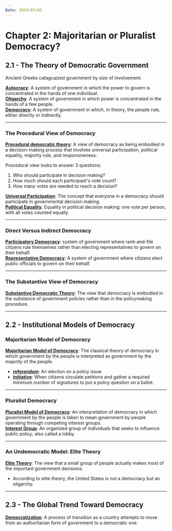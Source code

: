 ```yaml
---
Date: 2019/07/01
---
```


# Chapter 2: Majoritarian or Pluralist Democracy?

## 2.1 - The Theory of Democratic Government

Ancient Greeks catagcaized government by size of involvement:

<u>**Autocracy**</u>: A system of government in which the power to govern is concentrated in the hands of one individual.  
<u>**Oligarchy**</u>: A system of government in which power is concentrated in the hands of a few people.  
<u>**Democracy**</u>: A system of government in which, in theory, the people rule, either directly or indirectly.

---

### The Procedural View of Democracy

<u>**Procedural democratic theory**</u>: A view of democracy as being embodied in a decision-making process that involves universal participation, political equality, majority rule, and responsiveness.

Procedural view looks to answer 3 questions:

1. Who should participate in decision making?
2. How much should each participant's vote count?
3. How many votes are needed to reach a decision?

<u>**Universal Participation**</u>: The concept that everyone in a democracy should participate in governmental decision making.  
<u>**Political Equality**</u>: Equality in political decision making: one vote per person, with all votes counted equally.

---

### Direct Versus Indirect Democracy

<u>**Participatory Democracy**</u>: system of government where rank-and-file citizens rule themselves rather than electing representatives to govern on their behalf.  
<u>**Representative Democracy**</u>: A system of government where citizens elect public officials to govern on their behalf.

---

### The Substantive View of Democracy

<u>**Substantive Democratic Theory**</u>: The view that democracy is embodied in the substance of government policies rather than in the policymaking procedure.

---

## 2.2 - Institutional Models of Democracy

### Majoritarian Model of Democracy

<u>**Majoritarian Model of Democracy**</u>: The classical theory of democracy in which government by the people is interpreted as government by the majority of the people.

- <u>**referendum**</u>: An election on a policy issue.
- <u>**initiative**</u>: When citizens circulate petitions and gather a required minimum number of signatures to put a policy question on a ballot.

---

### Pluralist Democracy

<u>**Pluralist Model of Democracy**</u>: An interpretation of democracy in which government by the people is taken to mean government by people operating through competing interest groups.  
<u>**Interest Group**</u>: An organized group of individuals that seeks to influence public policy; also called a lobby.

---

### An Undemocratic Model: Elite Theory

<u>**Elite Theory**</u>: The view that a small group of people actually makes most of the important government decisions.

- According to elite theory, the United States is not a democracy but an oligarchy.

---

## 2.3 - The Global Trend Toward Democracy

<u>**Democratization**</u>: A process of transition as a country attempts to move from an authoritarian form of government to a democratic one.
